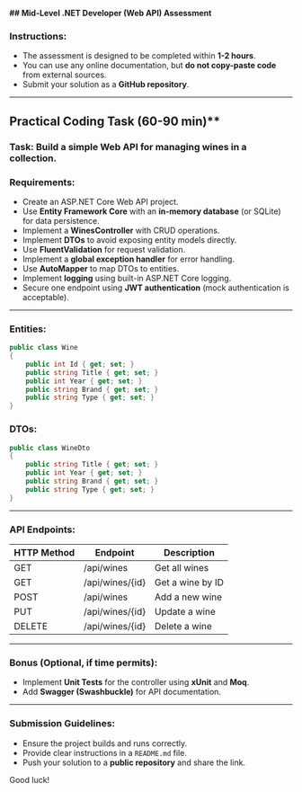 **## Mid-Level .NET Developer (Web API) Assessment**

### **Instructions:**
- The assessment is designed to be completed within **1-2 hours**.
- You can use any online documentation, but **do not copy-paste code** from external sources.
- Submit your solution as a **GitHub repository**.

---

## Practical Coding Task (60-90 min)**

### **Task:** Build a simple Web API for managing wines in a collection.

### **Requirements:**

- Create an ASP.NET Core Web API project.
- Use **Entity Framework Core** with an **in-memory database** (or SQLite) for data persistence.
- Implement a **WinesController** with CRUD operations.
- Implement **DTOs** to avoid exposing entity models directly.
- Use **FluentValidation** for request validation.
- Implement a **global exception handler** for error handling.
- Use **AutoMapper** to map DTOs to entities.
- Implement **logging** using built-in ASP.NET Core logging.
- Secure one endpoint using **JWT authentication** (mock authentication is acceptable).

---

### **Entities:**
```csharp
public class Wine
{
    public int Id { get; set; }
    public string Title { get; set; }
    public int Year { get; set; }
    public string Brand { get; set; }
    public string Type { get; set; }
}
```

### **DTOs:**
```csharp
public class WineDto
{
    public string Title { get; set; }
    public int Year { get; set; }
    public string Brand { get; set; }
    public string Type { get; set; }
}
```

---

### **API Endpoints:**

| HTTP Method | Endpoint         | Description |
|------------|----------------|-------------|
| GET        | /api/wines      | Get all wines |
| GET        | /api/wines/{id} | Get a wine by ID |
| POST       | /api/wines      | Add a new wine |
| PUT        | /api/wines/{id} | Update a wine |
| DELETE     | /api/wines/{id} | Delete a wine |

---

### **Bonus (Optional, if time permits):**
- Implement **Unit Tests** for the controller using **xUnit** and **Moq**.
- Add **Swagger (Swashbuckle)** for API documentation.

---

### **Submission Guidelines:**

- Ensure the project builds and runs correctly.
- Provide clear instructions in a `README.md` file.
- Push your solution to a **public repository** and share the link.

Good luck!